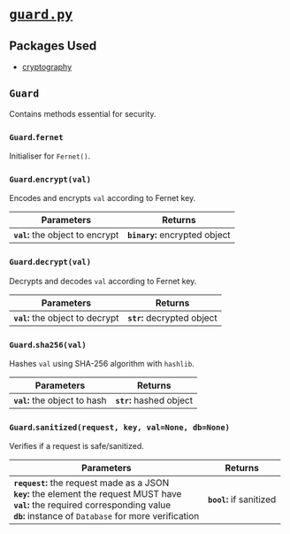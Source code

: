 # [`guard.py`](https://github.com/ineshbose/boyd_bot_messenger/blob/master/boyd_bot/services/guard.py)



## Packages Used

* [cryptography](https://github.com/pyca/cryptography)




## `Guard`

Contains methods essential for security.


### `Guard`.**`fernet`**

Initialiser for `Fernet()`.


### `Guard`.**`encrypt(val)`**

Encodes and encrypts `val` according to Fernet key.

|            Parameters            |             Returns            |
|----------------------------------|--------------------------------|
| **`val`:** the object to encrypt | **`binary`:** encrypted object |


### `Guard`.**`decrypt(val)`**

Decrypts and decodes `val` according to Fernet key.

|            Parameters            |           Returns           |
|----------------------------------|-----------------------------|
| **`val`:** the object to decrypt | **`str`:** decrypted object |


### `Guard`.**`sha256(val)`**

Hashes `val` using SHA-256 algorithm with `hashlib`.

|          Parameters           |          Returns         |
|-------------------------------|--------------------------|
| **`val`:** the object to hash | **`str`:** hashed object |


### `Guard`.**`sanitized(request, key, val=None, db=None)`**

Verifies if a request is safe/sanitized.

|                                                                                           Parameters                                                                                          |          Returns         |
|-------------------------------------------------------------------------------------------------------------------------------------------------------------------------------------------------------------|--------------------------|
| **`request`:** the request made as a JSON<br>**`key`:** the element the request MUST have<br>**`val`:** the required corresponding value<br>**`db`:** instance of `Database` for more verification | **`bool`:** if sanitized |